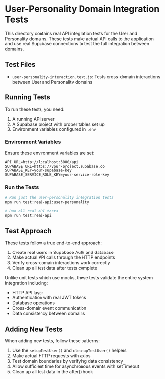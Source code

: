 # User-Personality Domain Integration Tests

This directory contains real API integration tests for the User and Personality domains. These tests make actual API calls to the application and use real Supabase connections to test the full integration between domains.

## Test Files

- `user-personality-interaction.test.js`: Tests cross-domain interactions between User and Personality domains

## Running Tests

To run these tests, you need:

1. A running API server
2. A Supabase project with proper tables set up
3. Environment variables configured in `.env`

### Environment Variables

Ensure these environment variables are set:

```
API_URL=http://localhost:3000/api
SUPABASE_URL=https://your-project.supabase.co
SUPABASE_KEY=your-supabase-key
SUPABASE_SERVICE_ROLE_KEY=your-service-role-key
```

### Run the Tests

```bash
# Run just the user-personality integration tests
npm run test:real-api:user-personality

# Run all real API tests
npm run test:real-api
```

## Test Approach

These tests follow a true end-to-end approach:

1. Create real users in Supabase Auth and database
2. Make actual API calls through the HTTP endpoints
3. Verify cross-domain interactions work correctly
4. Clean up all test data after tests complete

Unlike unit tests which use mocks, these tests validate the entire system integration including:

- HTTP API layer
- Authentication with real JWT tokens
- Database operations
- Cross-domain event communication
- Data consistency between domains

## Adding New Tests

When adding new tests, follow these patterns:

1. Use the `setupTestUser()` and `cleanupTestUser()` helpers
2. Make actual HTTP requests with axios
3. Test domain boundaries by verifying data consistency
4. Allow sufficient time for asynchronous events with setTimeout
5. Clean up all test data in the after() hook 